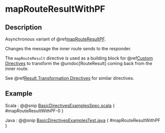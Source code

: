 # mapRouteResultWithPF

## Description

Asynchronous variant of @ref[mapRouteResultPF](mapRouteResultPF.md).

Changes the message the inner route sends to the responder.

The `mapRouteResult` directive is used as a building block for @ref[Custom Directives](../custom-directives.md) to transform the
@unidoc[RouteResult] coming back from the inner route.

See @ref[Result Transformation Directives](index.md#result-transformation-directives-java) for similar directives.

## Example

Scala
:  @@snip [BasicDirectivesExamplesSpec.scala]($test$/scala/docs/http/scaladsl/server/directives/BasicDirectivesExamplesSpec.scala) { #mapRouteResultWithPF-0 }

Java
:  @@snip [BasicDirectivesExamplesTest.java]($test$/java/docs/http/javadsl/server/directives/BasicDirectivesExamplesTest.java) { #mapRouteResultWithPF }
